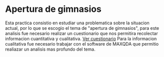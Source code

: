 # Apertura de gimnasios 
Esta practica consistio en estudiar una problematica sobre la situacion actual, por lo que se escogio el tema de
"apertura de gimnasios", para este analisis fue necesario realizar un cuestionario que nos permitira recolectar
informacion cuantitativa y cualitativa. [Ver cuestionario](Ejercicio_MAXQDA/apertgymsTFygraps.html)
Para la informacion cualitativa fue necesario trabajar con el software de MAXQDA que permitio realiazar un analisis mas profundo
del tema.
